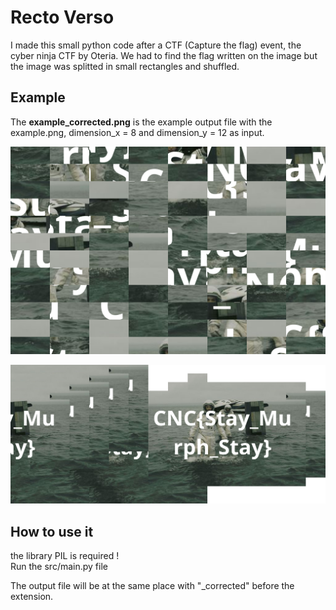 # Recto Verso

I made this small python code after a CTF (Capture the flag) event, the cyber ninja CTF by Oteria. We had to find the flag written on the image but the image was splitted in small rectangles and shuffled.

## Example

The **example_corrected.png** is the example output file with the example.png, dimension_x = 8 and dimension_y = 12 as input.

![Input Image](example.png)

![Output Image](example_corrected.png)

## How to use it

the library PIL is required !<br>
Run the src/main.py file

The output file will be at the same place with "_corrected" before the extension.
